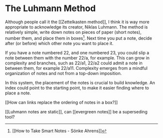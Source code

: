 # The Luhmann Method
Although people call it the [[Zettelkasten method]], I think it is way more appropriate to acknowledge its creator, Niklas Luhmann. The method is relatively simple, write down notes on pieces of paper (short notes), number them, and place them in boxes[^1]. Next time you put a note, decide after (or before) which other note you want to place it. 

If you have a note numbered 22, and one numbered 23, you could slip a note between them with the number 22/a, for example. This can grow in complexity and branches, such as 22/a1, 22/a2 could admit a note in between them, for example 22/a11. Complexity emerges from a mindful organization of notes and not from a top-down imposition. 

In this system, the placement of the notes is crucial to build knowledge. An index could point to the starting point, to make it easier finding where to place a note. 

[[How can links replace the ordering of notes in a box?]]

[[Luhmann notes are static]], can [[evergreen notes]] be a superseding tool?

[^1]: [[How to Take Smart Notes - Sönke Ahrens]]
